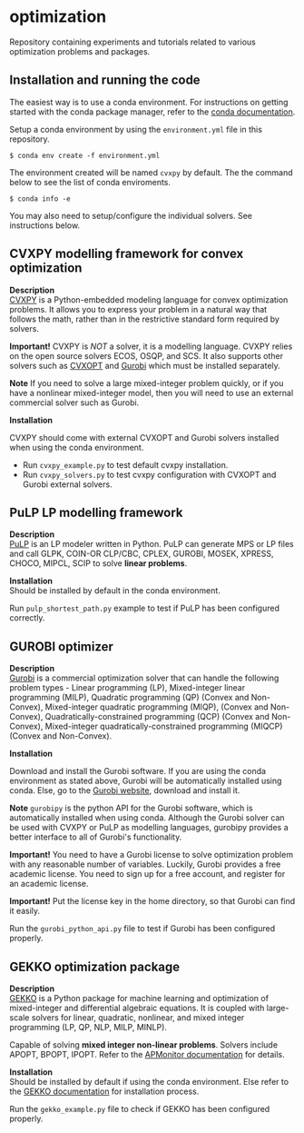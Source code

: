 # optimization
Repository containing experiments and tutorials related to various optimization problems and packages.

## Installation and running the code
The easiest way is to use a conda environment. 
For instructions on getting started with the conda package manager, refer to the [conda documentation](https://docs.conda.io/projects/conda/en/latest/index.html).


Setup a conda environment by using the ```environment.yml``` file in this repository. 

    $ conda env create -f environment.yml

The environment created will be named ```cvxpy``` by default. The the command below to see the list of conda enviroments.

    $ conda info -e



You may also need to setup/configure the individual solvers. See instructions below.


## CVXPY modelling framework for convex optimization
**Description**  
[CVXPY](https://www.cvxpy.org/) is a Python-embedded modeling language for convex optimization problems. It allows you to express your problem in a natural way that follows the math, rather than in the restrictive standard form required by solvers.

**Important!** CVXPY is *NOT* a solver, it is a modelling language.  CVXPY relies on the open source solvers ECOS, OSQP, and SCS. It also supports other solvers such as [CVXOPT](https://cvxopt.org/) and [Gurobi](https://www.gurobi.com/) which must be installed separately.

**Note** If you need to solve a large mixed-integer problem quickly, or if you have a nonlinear mixed-integer model, then you will need to use an external commercial solver such as Gurobi.

**Installation**  

CVXPY should come with external CVXOPT and Gurobi solvers installed when using the conda environment.

- Run ```cvxpy_example.py``` to test default cvxpy installation.
- Run ```cvxpy_solvers.py``` to test cvxpy configuration with CVXOPT and Gurobi external solvers.

## PuLP LP modelling framework

**Description**  
[PuLP](https://coin-or.github.io/pulp/) is an LP modeler written in Python. PuLP can generate MPS or LP files and call GLPK, COIN-OR CLP/CBC, CPLEX, GUROBI, MOSEK, XPRESS, CHOCO, MIPCL, SCIP to solve **linear problems**.

**Installation**  
Should be installed by default in the conda environment.

Run ```pulp_shortest_path.py``` example to test if PuLP has been configured correctly.



## GUROBI optimizer

**Description**  
[Gurobi](https://www.gurobi.com/) is a commercial optimization solver that can handle the following problem types - Linear programming (LP), Mixed-integer linear programming (MILP), Quadratic programming (QP) (Convex and Non-Convex), Mixed-integer quadratic programming (MIQP), (Convex and Non-Convex), Quadratically-constrained programming (QCP) (Convex and Non-Convex), Mixed-integer quadratically-constrained programming (MIQCP) (Convex and Non-Convex).

**Installation**

Download and install the Gurobi software. If you are using the conda environment as stated above, Gurobi will be automatically installed using conda.
Else, go to the [Gurobi website](https://www.gurobi.com/), download and install it. 

**Note** ```gurobipy``` is the python API for the Gurobi software, which is automatically installed when using conda. Although the Gurobi solver can be used with CVXPY or PuLP as modelling languages, gurobipy provides a better interface to all of Gurobi's functionality.

**Important!** You need to have a Gurobi license to solve optimization problem with any reasonable number of variables. Luckily, Gurobi provides a free academic license. You need to sign up for a free account, and register for an academic license.

**Important!** Put the license key in the home directory, so that Gurobi can find it easily.

Run the ```gurobi_python_api.py``` file to test if Gurobi has been configured properly.






## GEKKO optimization package

**Description**  
[GEKKO](https://gekko.readthedocs.io/en/latest/) is a Python package for machine learning and optimization of mixed-integer and differential algebraic equations. It is coupled with large-scale solvers for linear, quadratic, nonlinear, and mixed integer programming (LP, QP, NLP, MILP, MINLP).

Capable of solving **mixed integer non-linear problems**. Solvers include APOPT, BPOPT, IPOPT. Refer to the [APMonitor documentation](https://apmonitor.com/wiki/index.php/Main/OptionApmSolver) for details.

**Installation**  
Should be installed by default if using the conda environment. Else refer to the [GEKKO documentation](https://gekko.readthedocs.io/en/latest/) for installation process.

Run the ```gekko_example.py``` file to check if GEKKO has been configured properly.

